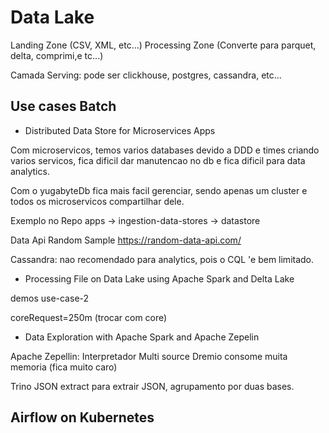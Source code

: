 # Data Lake

Landing Zone (CSV, XML, etc...)
Processing Zone (Converte para parquet, delta, comprimi,e tc...)

Camada Serving: pode ser clickhouse, postgres, cassandra, etc...

## Use cases Batch

- Distributed Data Store for Microservices Apps

Com microservicos, temos varios databases devido a DDD e times criando varios servicos, fica dificil dar manutencao no db e fica dificil para data analytics.

Com o yugabyteDb fica mais facil gerenciar, sendo apenas um cluster e todos os microservicos compartilhar dele.

Exemplo no Repo
apps -> ingestion-data-stores -> datastore

Data Api Random Sample
https://random-data-api.com/

Cassandra: nao recomendado para analytics, pois o CQL 'e bem limitado.

- Processing File on Data Lake using Apache Spark and Delta Lake

demos use-case-2

coreRequest=250m (trocar com core)

- Data Exploration with Apache Spark and Apache Zepelin

Apache Zepellin: Interpretador Multi source
Dremio consome muita memoria (fica muito caro)

Trino JSON extract para extrair JSON, agrupamento por duas bases.

## Airflow on Kubernetes



